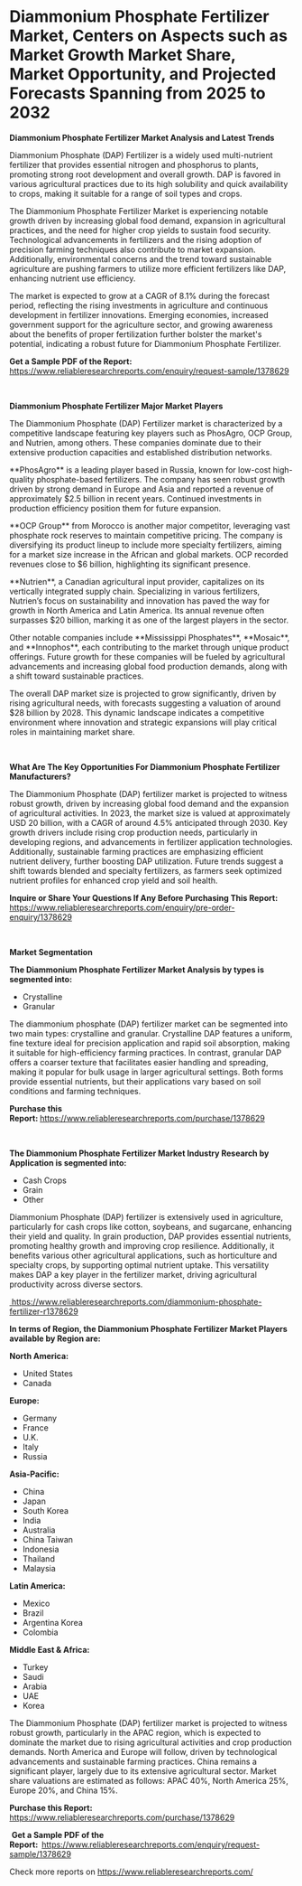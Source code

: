 <p><h1>Diammonium Phosphate Fertilizer Market, Centers on Aspects such as Market Growth Market Share, Market Opportunity, and Projected Forecasts Spanning from 2025 to 2032</h1></p><p><strong>Diammonium Phosphate Fertilizer Market Analysis and Latest Trends</strong></p>
<p><p>Diammonium Phosphate (DAP) Fertilizer is a widely used multi-nutrient fertilizer that provides essential nitrogen and phosphorus to plants, promoting strong root development and overall growth. DAP is favored in various agricultural practices due to its high solubility and quick availability to crops, making it suitable for a range of soil types and crops.</p><p>The Diammonium Phosphate Fertilizer Market is experiencing notable growth driven by increasing global food demand, expansion in agricultural practices, and the need for higher crop yields to sustain food security. Technological advancements in fertilizers and the rising adoption of precision farming techniques also contribute to market expansion. Additionally, environmental concerns and the trend toward sustainable agriculture are pushing farmers to utilize more efficient fertilizers like DAP, enhancing nutrient use efficiency.</p><p>The market is expected to grow at a CAGR of 8.1% during the forecast period, reflecting the rising investments in agriculture and continuous development in fertilizer innovations. Emerging economies, increased government support for the agriculture sector, and growing awareness about the benefits of proper fertilization further bolster the market's potential, indicating a robust future for Diammonium Phosphate Fertilizer.</p></p>
<p><strong>Get a Sample PDF of the Report:&nbsp;</strong> <a href="https://www.reliableresearchreports.com/enquiry/request-sample/1378629?utm_campaign=3309&utm_medium=2&utm_source=Github&utm_content=ia&utm_term=31032025&utm_id=diammonium-phosphate-fertilizer">https://www.reliableresearchreports.com/enquiry/request-sample/1378629</a></p>
<p>&nbsp;</p>
<p><strong>Diammonium Phosphate Fertilizer Major Market Players</strong></p>
<p><p>The Diammonium Phosphate (DAP) Fertilizer market is characterized by a competitive landscape featuring key players such as PhosAgro, OCP Group, and Nutrien, among others. These companies dominate due to their extensive production capacities and established distribution networks.</p><p>**PhosAgro** is a leading player based in Russia, known for low-cost high-quality phosphate-based fertilizers. The company has seen robust growth driven by strong demand in Europe and Asia and reported a revenue of approximately $2.5 billion in recent years. Continued investments in production efficiency position them for future expansion.</p><p>**OCP Group** from Morocco is another major competitor, leveraging vast phosphate rock reserves to maintain competitive pricing. The company is diversifying its product lineup to include more specialty fertilizers, aiming for a market size increase in the African and global markets. OCP recorded revenues close to $6 billion, highlighting its significant presence.</p><p>**Nutrien**, a Canadian agricultural input provider, capitalizes on its vertically integrated supply chain. Specializing in various fertilizers, Nutrien’s focus on sustainability and innovation has paved the way for growth in North America and Latin America. Its annual revenue often surpasses $20 billion, marking it as one of the largest players in the sector.</p><p>Other notable companies include **Mississippi Phosphates**, **Mosaic**, and **Innophos**, each contributing to the market through unique product offerings. Future growth for these companies will be fueled by agricultural advancements and increasing global food production demands, along with a shift toward sustainable practices.</p><p>The overall DAP market size is projected to grow significantly, driven by rising agricultural needs, with forecasts suggesting a valuation of around $28 billion by 2028. This dynamic landscape indicates a competitive environment where innovation and strategic expansions will play critical roles in maintaining market share.</p></p>
<p>&nbsp;</p>
<p><strong>What Are The Key Opportunities For Diammonium Phosphate Fertilizer Manufacturers?</strong></p>
<p><p>The Diammonium Phosphate (DAP) fertilizer market is projected to witness robust growth, driven by increasing global food demand and the expansion of agricultural activities. In 2023, the market size is valued at approximately USD 20 billion, with a CAGR of around 4.5% anticipated through 2030. Key growth drivers include rising crop production needs, particularly in developing regions, and advancements in fertilizer application technologies. Additionally, sustainable farming practices are emphasizing efficient nutrient delivery, further boosting DAP utilization. Future trends suggest a shift towards blended and specialty fertilizers, as farmers seek optimized nutrient profiles for enhanced crop yield and soil health.</p></p>
<p><strong>Inquire or Share Your Questions If Any Before Purchasing This Report:</strong> <a href="https://www.reliableresearchreports.com/enquiry/pre-order-enquiry/1378629?utm_campaign=3309&utm_medium=2&utm_source=Github&utm_content=ia&utm_term=31032025&utm_id=diammonium-phosphate-fertilizer">https://www.reliableresearchreports.com/enquiry/pre-order-enquiry/1378629</a></p>
<p>&nbsp;</p>
<p><strong>Market Segmentation</strong></p>
<p><strong>The Diammonium Phosphate Fertilizer Market Analysis by types is segmented into:</strong></p>
<p><ul><li>Crystalline</li><li>Granular</li></ul></p>
<p><p>The diammonium phosphate (DAP) fertilizer market can be segmented into two main types: crystalline and granular. Crystalline DAP features a uniform, fine texture ideal for precision application and rapid soil absorption, making it suitable for high-efficiency farming practices. In contrast, granular DAP offers a coarser texture that facilitates easier handling and spreading, making it popular for bulk usage in larger agricultural settings. Both forms provide essential nutrients, but their applications vary based on soil conditions and farming techniques.</p></p>
<p><strong>Purchase this Report:&nbsp;</strong><a href="https://www.reliableresearchreports.com/purchase/1378629?utm_campaign=3309&utm_medium=2&utm_source=Github&utm_content=ia&utm_term=31032025&utm_id=diammonium-phosphate-fertilizer">https://www.reliableresearchreports.com/purchase/1378629</a></p>
<p>&nbsp;</p>
<p><strong>The Diammonium Phosphate Fertilizer Market Industry Research by Application is segmented into:</strong></p>
<p><ul><li>Cash Crops</li><li>Grain</li><li>Other</li></ul></p>
<p><p>Diammonium Phosphate (DAP) fertilizer is extensively used in agriculture, particularly for cash crops like cotton, soybeans, and sugarcane, enhancing their yield and quality. In grain production, DAP provides essential nutrients, promoting healthy growth and improving crop resilience. Additionally, it benefits various other agricultural applications, such as horticulture and specialty crops, by supporting optimal nutrient uptake. This versatility makes DAP a key player in the fertilizer market, driving agricultural productivity across diverse sectors.</p></p>
<p><a href="https://www.reliableresearchreports.com/diammonium-phosphate-fertilizer-r1378629?utm_campaign=3309&utm_medium=2&utm_source=Github&utm_content=ia&utm_term=31032025&utm_id=diammonium-phosphate-fertilizer">&nbsp;https://www.reliableresearchreports.com/diammonium-phosphate-fertilizer-r1378629</a></p>
<p><strong>In terms of Region, the Diammonium Phosphate Fertilizer Market Players available by Region are:</strong></p>
<p>
    <p> <strong> North America: </strong>
        <ul>
            <li>United States</li>
            <li>Canada</li>
        </ul>
        </p> 
    <p> <strong> Europe: </strong>
        <ul>
            <li>Germany</li>
            <li>France</li>
            <li>U.K.</li>
            <li>Italy</li>
            <li>Russia</li>
        </ul>
        </p> 
    <p> <strong> Asia-Pacific: </strong>
        <ul>
            <li>China</li>
            <li>Japan</li>
            <li>South Korea</li>
            <li>India</li>
            <li>Australia</li>
            <li>China Taiwan</li>
            <li>Indonesia</li>
            <li>Thailand</li>
            <li>Malaysia</li>
        </ul>
        </p> 
    <p> <strong> Latin America: </strong>
        <ul>
            <li>Mexico</li>
            <li>Brazil</li>
            <li>Argentina Korea</li>
            <li>Colombia</li>
        </ul>
        </p> 
    <p> <strong> Middle East & Africa: </strong>
        <ul>
            <li>Turkey</li>
            <li>Saudi</li>
            <li>Arabia</li>
            <li>UAE</li>
            <li>Korea</li>
        </ul>
    </p>
    </p>
<p><p>The Diammonium Phosphate (DAP) fertilizer market is projected to witness robust growth, particularly in the APAC region, which is expected to dominate the market due to rising agricultural activities and crop production demands. North America and Europe will follow, driven by technological advancements and sustainable farming practices. China remains a significant player, largely due to its extensive agricultural sector. Market share valuations are estimated as follows: APAC 40%, North America 25%, Europe 20%, and China 15%.</p></p>
<p><strong>Purchase this Report: </strong><a href="https://www.reliableresearchreports.com/purchase/1378629?utm_campaign=3309&utm_medium=2&utm_source=Github&utm_content=ia&utm_term=31032025&utm_id=diammonium-phosphate-fertilizer">https://www.reliableresearchreports.com/purchase/1378629</a></p>
<p>&nbsp;<strong>Get a Sample PDF of the Report:&nbsp;&nbsp;</strong><a href="https://www.reliableresearchreports.com/enquiry/request-sample/1378629?utm_campaign=3309&utm_medium=2&utm_source=Github&utm_content=ia&utm_term=31032025&utm_id=diammonium-phosphate-fertilizer">https://www.reliableresearchreports.com/enquiry/request-sample/1378629</a></p>
<p><strong></strong></p>
<p>Check more reports on <a href="https://www.reliableresearchreports.com/?utm_campaign=3309&utm_medium=2&utm_source=Github&utm_content=ia&utm_term=31032025&utm_id=diammonium-phosphate-fertilizer">https://www.reliableresearchreports.com/</a></p>